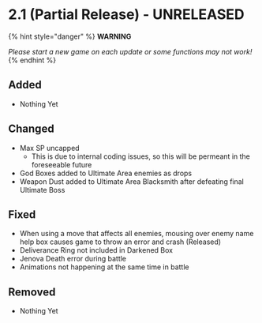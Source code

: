 # 2.1 \(Partial Release\) - UNRELEASED

{% hint style="danger" %}
**WARNING**

_Please start a new game on each update or some functions may not work!_
{% endhint %}

## Added

* Nothing Yet

## Changed

* Max SP uncapped
  * This is due to internal coding issues, so this will be permeant in the foreseeable future
* God Boxes added to Ultimate Area enemies as drops
* Weapon Dust added to Ultimate Area Blacksmith after defeating final Ultimate Boss

## Fixed

* When using a move that affects all enemies, mousing over enemy name help box causes game to throw an error and crash \(Released\)
* Deliverance Ring not included in Darkened Box
* Jenova Death error during battle
* Animations not happening at the same time in battle

## Removed

* Nothing Yet

